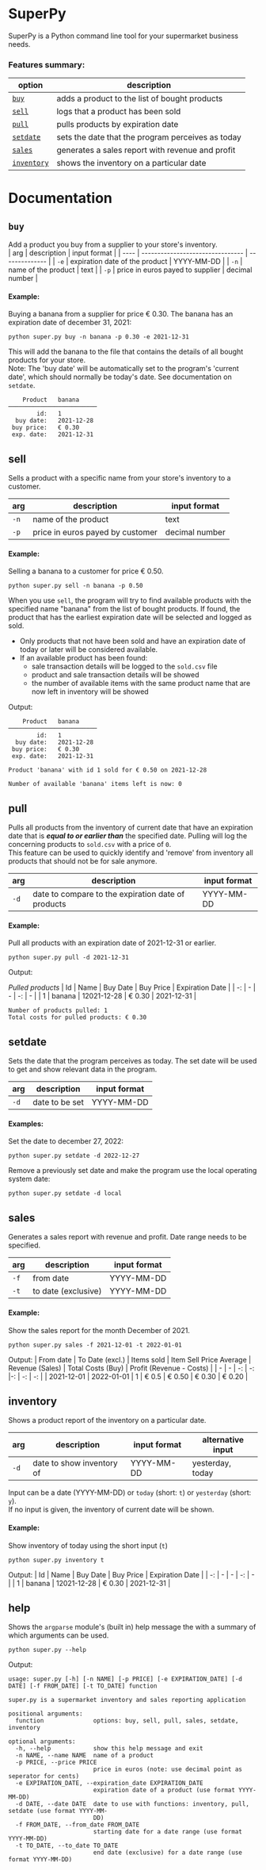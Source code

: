 # SuperPy

SuperPy is a Python command line tool for your supermarket business needs.

### Features summary:

| option    | description                                        |
| --------- | -------------------------------------------------- |
| [`buy`](#buy)       | adds a product to the list of bought products      |
| [`sell`](#sell)      | logs that a product has been sold                  |
| [`pull`](#pull)      | pulls products by expiration date                  |
| [`setdate`](#setdate)   | sets the date that the program perceives as today  |
| [`sales`](#sales)    | generates a sales report with revenue and profit   |
| [`inventory`](#inventory) | shows the inventory on a particular date           |

# Documentation

## `buy`
Add a product you buy from a supplier to your store's inventory.  
| arg  | description                      | input format         |
| ---- | -------------------------------- | -------------- |
| `-e` | expiration date of the product   | YYYY-MM-DD     |
| `-n` | name of the product              | text           |
| `-p` | price in euros payed to supplier | decimal number |


#### Example:
Buying a banana from a supplier for price € 0.30. The banana has an expiration date of december 31, 2021:

```
python super.py buy -n banana -p 0.30 -e 2021-12-31
```
This will add the banana to the file that contains the details of all bought products for your store.  
Note: The 'buy date' will be automatically set to the program's 'current date', which should normally be today's date. See documentation on `setdate`.

```
    Product   banana     
─────────────────────────
        id:   1          
  buy date:   2021-12-28 
 buy price:   € 0.30     
 exp. date:   2021-12-31 
```

## sell
Sells a product with a specific name from your store's inventory to a customer.

| arg  | description                      | input format   |
| ---- | -------------------------------- | -------------- |
| `-n` | name of the product              | text           |
| `-p` | price in euros payed by customer | decimal number |


#### Example:
Selling a banana to a customer for price € 0.50.

```
python super.py sell -n banana -p 0.50
```

When you use `sell`, the program will try to find available products with the specified name "banana" from the list of bought products. If found, the product that has the earliest expiration date will be selected and logged as sold.
- Only products that not have been sold and have an expiration date of today or later will be considered available.
- If an available product has been found:
    - sale transaction details will be logged to the `sold.csv` file
    - product and sale transaction details will be showed
    - the number of available items with the same product name that are now left in inventory will be showed

Output:
```
    Product   banana     
─────────────────────────
        id:   1          
  buy date:   2021-12-28 
 buy price:   € 0.30     
 exp. date:   2021-12-31 
```
```
Product 'banana' with id 1 sold for € 0.50 on 2021-12-28
```
```
Number of available 'banana' items left is now: 0
```

## pull
Pulls all products from the inventory of current date that have an expiration date that is ***equal to or earlier than*** the specified date. Pulling will log the concerning products to `sold.csv` with a price of `0`.  
This feature can be used to quickly identify and 'remove' from inventory all products that should not be for sale anymore. 

| arg  | description                                        | input format   |
| ---- | -------------------------------------------------- | -------------- |
| `-d` | date to compare to the expiration date of products |  YYYY-MM-DD    |


#### Example:
Pull all products with an expiration date of 2021-12-31 or earlier.

```
python super.py pull -d 2021-12-31
```

Output:  

*Pulled products*
| Id  | Name | Buy Date | Buy Price | Expiration Date |
| -: | - | - | -: | - |
| 1 | banana  | 12021-12-28  |   € 0.30 | 2021-12-31 |
```
Number of products pulled: 1
Total costs for pulled products: € 0.30
```


## setdate
Sets the date that the program perceives as today. The set date will be used to get and show relevant data in the program.

| arg  | description    | input format   |
| ---- | -------------- | -------------- |
| `-d` | date to be set | YYYY-MM-DD     |

#### Examples:
Set the date to december 27, 2022:

```
python super.py setdate -d 2022-12-27
```
Remove a previously set date and make the program use the local operating system date:

```
python super.py setdate -d local
```

## sales
Generates a sales report with revenue and profit. Date range needs to be specified.

| arg  | description         | input format  |
| ---- | ------------------- | ------------- |
| `-f` | from date           | YYYY-MM-DD    |
| `-t` | to date (exclusive) | YYYY-MM-DD    |


#### Example:
Show the sales report for the month December of 2021.

```
python super.py sales -f 2021-12-01 -t 2022-01-01
```

Output:
| From date  | To Date (excl.) | Items sold | Item Sell Price Average | Revenue (Sales) | Total Costs (Buy) | Profit (Revenue - Costs) |
| - | - | -: | -: |-: | -: | -: |
| 2021-12-01 | 2022-01-01  | 1  |   € 0.5 | € 0.50 | € 0.30 |  € 0.20 |


## inventory
Shows a product report of the inventory on a particular date.

| arg  | description               | input format  | alternative input |
| ---- | ------------------------- | ------------- | ----------------- |
| `-d` | date to show inventory of | YYYY-MM-DD    | yesterday, today  |

Input can be a date (YYYY-MM-DD) or `today` (short: `t`)  or `yesterday` (short: `y`).  
If no input is given, the inventory of current date will be shown.

#### Example:
Show inventory of today using the short input (`t`)
```
python super.py inventory t
```
Output:
| Id  | Name | Buy Date | Buy Price | Expiration Date |
| -: | - | - | -: | - |
| 1 | banana  | 12021-12-28  |   € 0.30 | 2021-12-31 |


## help
Shows the `argparse` module's (built in) help message the with a summary of which arguments can be used.

```
python super.py --help
```

Output:
```
usage: super.py [-h] [-n NAME] [-p PRICE] [-e EXPIRATION_DATE] [-d DATE] [-f FROM_DATE] [-t TO_DATE] function

super.py is a supermarket inventory and sales reporting application

positional arguments:
  function              options: buy, sell, pull, sales, setdate, inventory

optional arguments:
  -h, --help            show this help message and exit
  -n NAME, --name NAME  name of a product
  -p PRICE, --price PRICE
                        price in euros (note: use decimal point as seperator for cents)
  -e EXPIRATION_DATE, --expiration_date EXPIRATION_DATE
                        expiration date of a product (use format YYYY-MM-DD)
  -d DATE, --date DATE  date to use with functions: inventory, pull, setdate (use format YYYY-MM-
                        DD)
  -f FROM_DATE, --from_date FROM_DATE
                        starting date for a date range (use format YYYY-MM-DD)
  -t TO_DATE, --to_date TO_DATE
                        end date (exclusive) for a date range (use format YYYY-MM-DD)
```